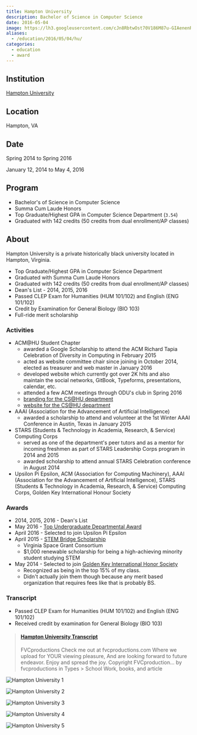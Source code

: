 ```yaml
---
title: Hampton University
description: Bachelor of Science in Computer Science
date: 2016-05-04
image: https://lh3.googleusercontent.com/cJn8RbtwOst70V186M87u-GIAenenRHOloJ_ImJ8wb3mK0duXCZHOCmvANnV9_TDCmBqWW0Xcnk6T398UIChUaEnQ5s6Jvsz8uIMNpc-VTV1ET5eDbSLaSPe3IhAfnxpUP76UAY9qhc2QBobGIs01V7boFrrhxDZxxwcekGvMWU0UKWBMpnNiKUUHDB7Iz4PqBi3CBqOQOVR2MHfgUY6zZAeW_mOWGOVq7Zl_TxeBFaVVHN-eowNOCUrnADTclEnsiZA2QYfsUnjKHhzIt8SRcDqarOH8NYrYsZyNma1CKZ_LuZUjKGROy2J-BEMv12Zcq5-X6BneQdsEJvzggw4f5LnPBcPulE_YkqFFApuHc9p55i3K6XyvEpSjWHoJpAR1JzvlIaCZzzxgoYe6rYxpixzOk_1_6S2TIrq8VfY_F0UsCnn6C_KlcAQV-K9id2HRHimB99FBuOLRAYzOVeDHjAa860TgKfxnESY9qx0bQkmKpgWAElZiY8HcgOtt-KdEB5tVGNcghej2-oX5Y8aLFPxrCQcQ7JWT-mso23m2VibCETmb6f9WxWzS7brJTwcJ3IB4Rpe_u3zscBWh6yAupey_y8Q1BdnB88MuaO08XsL5dFLCP--NNw3hBvPmXIg=w926-h693-no
aliases:
  - /education/2016/05/04/hu/
categories:
  - education
  - award
---
```


## Institution

[Hampton University](https://hamptonu.edu 'Hampton University')

## Location

Hampton, VA

## Date

Spring 2014 to Spring 2016

January 12, 2014 to May 4, 2016

## Program

- Bachelor's of Science in Computer Science
- Summa Cum Laude Honors
- Top Graduate/Highest GPA in Computer Science Department (`3.54`)
- Graduated with 142 credits (50 credits from dual enrollment/AP classes)

## About

Hampton University is a private historically black university located in Hampton, Virginia.

- Top Graduate/Highest GPA in Computer Science Department
- Graduated with Summa Cum Laude Honors
- Graduated with 142 credits (50 credits from dual enrollment/AP classes)
- Dean's List - 2014, 2015, 2016
- Passed CLEP Exam for Humanities (HUM 101/102) and English (ENG 101/102)
- Credit by Examination for General Biology (BIO 103)
- Full-ride merit scholarship

### Activities

- ACM@HU Student Chapter
  - awarded a Google Scholarship to attend the ACM Richard Tapia Celebration of Diversity in Computing in February 2015
  - acted as website committee chair since joining in October 2014, elected as treasurer and web master in January 2016
  - developed website which currently got over 2K hits and also maintain the social networks, GitBook, Typeforms, presentations, calendar, etc.
  - attended a few ACM meetings through ODU's club in Spring 2016
  - [branding for the CS@HU department](https://fvcproductions.com/portfolio/cshu-branding)
  - [website for the CS@HU department](https://huacm.wordpress.com)
- AAAI (Association for the Advancement of Artificial Intelligence)
  - awarded a scholarship to attend and volunteer at the 1st Winter AAAI Conference in Austin, Texas in January 2015
- STARS (Students & Technology in Academia, Research, & Service) Computing Corps
  - served as one of the department's peer tutors and as a mentor for incoming freshmen as part of STARS Leadership Corps program in 2014 and 2015
  - awarded scholarship to attend annual STARS Celebration conference in August 2014
- Upsilon Pi Epsilon, ACM (Association for Computing Machinery), AAAI (Association for the Advancement of Artificial Intelligence), STARS (Students & Technology in Academia, Research, & Service) Computing Corps, Golden Key International Honour Society

### Awards

- 2014, 2015, 2016 - Dean's List
- May 2016 - [Top Undergraduate Departmental Award](https://www.facebook.com/CSHamptonU/photos/a.1125124277538340.1073741838.797634530287318/1125124377538330/?type=3&theater)
- April 2016 - Selected to join Upsilon Pi Epsilon
- April 2015 - [STEM Bridge Scholarship](https://vsgc.odu.edu/awardees/20142015/)
  - Virginia Space Grant Consortium
  - $1,000 renewable scholarship for being a high-achieving minority student
    studying STEM
- May 2014 - Selected to join [Golden Key International Honor Society](https://goldenkey.org/)
  - Recognized as being in the top 15% of my class.
  - Didn't actually join them though because any merit based organization that requires fees like that is probably BS.

### Transcript

- Passed CLEP Exam for Humanities (HUM 101/102) and English (ENG 101/102)
- Received credit by examination for General Biology (BIO 103)

<blockquote class="embedly-card"><h4><a href="https://www.scribd.com/document/315207507/Hampton-University-Transcript">Hampton University Transcript</a></h4><p>FVCproductions Check me out at fvcproductions.com Where we upload for YOUR viewing pleasure, And are looking forward to future endeavor. Enjoy and spread the joy. Copyright FVCproduction... by fvcproductions in Types > School Work, books, and article</p></blockquote>
<script async src="//cdn.embedly.com/widgets/platform.js" charset="UTF-8"></script>

![Hampton University 1](https://lh3.googleusercontent.com/6LDnp-B77A6RBEd6zpmD7rhA6uQo-vKlvokDVOfMtU90Fb2i2hWNjVK5DqrUZLtcbfX8KYupfxm9YMDBL-2leCQCYbEC1brFnZrMlwWZe_vJ-TjWCSgkXHZgi98CB6unTrwfKDmwbfKrpE2kgVaIbY252Ru5Vj4pvp3dXhuqOcv49nqWJizteOkyUlnkkz0ecS9iy9CpJuvr8jPjvRCAOqHp3x15mA_9BPB__bY0TDPWgWPSH70SdZyyRGVpgaE7FtCbnJ5A9RAajRITuc-0snI5aFglrrE_FFVVnuPHJkRPRenAXfdldbg_5h5zQEcsY3RTSMDlSB_shBjboPA7E24-PFem4yL2hcX-o4wdPv6fA64jg0g_ZBYBB6PwInvtufv4nm36KSvBf2n-Imfd7yEhT9cAKZrF4y8Zh0EYCi7qLxITMXA_2vIycwVTvI4Fiyf3SNsQCggRMCEiElrlH_XR-C5wvmPR5YmCKkgNe5z7Z3oO7EdY11n1qLIjtrPQrMpC-eT1RMCSnJIuo38l_vjLODq_WD4I4e1vh5fvAAmOa4SxBotGAYV20rfXaoRtZxDPmtyqDdSBStfRWvIVwF64KjA1DhkFfm83RCjxLDuLqhh1S9fxvSGtJEMQAk1G=w926-h693-no)

![Hampton University 2](https://lh3.googleusercontent.com/1LfBOtO78ndQAYuLTmUaKarHcb2lZNnTA9PpMNvTEYOIb8YAKt_2xfP5ApeQnwnPBqnADQN6s-QzYZG_jbi2kbP69SsHoRaZoeB9EA1ukuq_ZV2l9AHKIc4-IwuyHzG49UuCTSitOOMU_-SfVq5m1-bEFvaYuxvAvypikbWZNFjrXGCVkF6q8S3U_8l6C1r9XXD8sSX20APqs9EeCmLPOZPS7Tza0_jkf2sVxygOTJTSVUGUMxWfoKU7gvDOiTZFZwR0qAgn58-Q9igHqJ8MNfdUZFPt7H9K7jevRCJaKnviCmRALsUlhZlFkppXbLKey1ADLXU9I9li03wdAVxKz6vPyGkI_RF4uY65_c7iyzm1MkKvyYEdWrG71SiUUAgJx5T6V7Y9hi3IZcJbvG9BdpKfPJl3S55tuzYwqRn56KZ98oYK17fYD4MVSB0v96pGv-VW1_4vOUE6LY4lrwBciyh8MJFs21aySKNEHe29fAs-RgIpIxgkwHonNSUCHfkIoOGclaxmJhBQ9imCr31uQhd0tRGdB0i9ZjKREAhh92imfd6tGSk8x-GstbLxkHPrYtQzCxCU5O-jdLWSBlvsPwKNENGuSPDohfRdkeItZ0VraX-6tDQAD_DEOP8xYPUN=w1292-h969-no)

![Hampton University 3](https://lh3.googleusercontent.com/npfMaecMZA1TAQLYZ2bQw43WIuH4WPuPcrqYSFgKGJupkglbc7oGdXuOi9eTDb-W2h8TITEVTNuwzlSrcRFQuT2xStZD5j9psTzQhWtY9joEaXC3QeWbm_vsZPhvB6mBaNoueO_mk7fAiClvPUWQPyz7q5pC1lksPrKxMJWFjlJw6Tq3wpo-KYaXeetrVB4SPgmkGjEBudaU3BFX2QmSArJ5QSUzqOoTIMYFo4bwzeMPTCBMlzuVhEPCqw7fOJpgUNuvuSD59VXm1f80SuJfyyZRe-cyNhvypRiqTf48QyIxbERbhh5gaXU6QLAySOwpLGtacTcYYMGOF5gPYw6LMEkXToryTGLUKBHzFKtfwy4YwI2BGWESrCerwP5iptw98lfrUR1RPHmwcpoUuHCZyWWoXd-GssYX_kUqI_ehWSdfJhV0HbkSLS19GQ-x3nVbnlqEO4SGQwmQ8Iwnquwr3pdPAdEiYsS1a6ycHC7EcIaEoY7c0nei_ibId9aLzJasYQXf3tQOJ_3z9zhpHYBkTbDMZKF7wWPTJu1OTyiiYLLUd1Yl97j5vCO5g1kEqTHJkHzK9ivY9egk9rH8cyLOyB-pyXNSOUpvx-_5JsihPLN50zq_hzctg3Albh2Ai5MQ=w295-h220-no)

![Hampton University 4](https://lh3.googleusercontent.com/dKRuVHkTCZBgumTzh9-fseASMvGKDP6K1ahzmL7kV45gajPM4SyMZZOLl4KyIHMr2RHBZ5gdMIvhxsVRDNrvYptvUD7ARJ6r52PF-Hv7hz378l_h1bJJog3noNyCKrJPjrR2jfX63mgD1axzJ-KaINI5VgdddShehxJVKp5CbjVnRejvKH5tjJ5ualkqFTJwL2Y8cUstFXl2of40Bc6IgYyqhhz0_BuGV17wDmzCRsxcgMvyQqAF49-5_nAat1ktv4ViW2dp96SDKBpnY0OEEn4wk4oi_JW6z5OE9wn04wfBwzULb-Ct5nmXvhb-5Eoivxtr2HwYMoTri5tsSBfIQVBSJlN_sRxaBKThKoWqvt1JpRlmTc1CqK4HRDF5Hopcn_Nvurb6KRHpHxtiRSeXcekvCcY1AtawP2Wnfd-wmJmHKlIxzer2f998lR4Xpm3QpJgS5R8vBQTrGqnevITwvv7wSOULlMoAfy421a-On20zs0Ohx0wCP7Ee5TUbWtuhp6PxUmOv7_ljHmEAb4DKRd2lPq25ow8v8Gcnu_pjlnNu-co4RHzzMzE8Z-pl-0HjTcvqHq4fq5T55OPKHVASQU4I-jC4GRrPHyzkvobpPSNhrDg_vfWyWd6o2-cMJo_o=w293-h220-no)

![Hampton University 5](https://lh3.googleusercontent.com/xmjdMR_1qQUpyDoLyq8AmN0SASKKnKpxbUJWEcvI_nZO6uHKLPQsuWrdcRTcxkC7KA2LyHsh-eqFue5Fafj0rIMuYtuVBKWvxWfbOrYfHAXQs_lpuhhoPPqQ5f8K2B0Uw7eLU4eIPsicNWNQErwn2tlAleC_WE6Zp1zxyLgp4Ylyt8C7c4g1AaRTLqQgGBA8P4yBNauhzQq34FCGQKAJQKEsdPEAm_vbm7-uEFNHbe3gM4iZKrEaL138rPvFVMc3gM1xCVhMFvt07Jhu2Qn8LbIzcxwQ38vTxRm8or1gzus0fnxz_jNUZ6KwRFNFnrphZonsoepQKQTOKdlXl8LH-S-izCFsOg_E5xmdAR2WCOoamX_bAVoe30PHN6A9wibtlcT9sg4v_low50m4rvfz3vlmYtuti3kQHGdVunDNPsT1hcFhHnqBAbuvjgbGmiyQSHi_Indzc-MNgvR7-KVjTwE_n3VxWnZfuWq3FlgyK_MaeCK4Dr1ySXmPhSOCYk13QH-EX8JUqBKhMK6q0XZCz-JGV0J8XUxHlwH1TeWpsyqxk0rgcNKDIgL7YdcZMEMKMzciG5AgTIuS3ZJQZjM9jJ5rEsVLnlE7hEDkSinsUFlHr_h9c5byt2GcSAbwI_1z=w296-h220-no)

